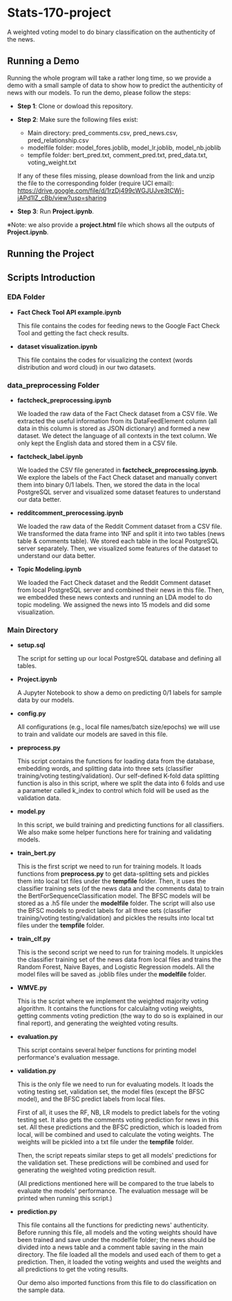 # Stats-170-project

A weighted voting model to do binary classification on the authenticity of the news.

## Running a Demo

Running the whole program will take a rather long time, so we provide a demo with a small sample of data to show how to predict the authenticity of news with our models. To run the demo, please follow the steps:

- **Step 1**: Clone or dowload this repository. 
- **Step 2**: Make sure the following files exist:
  -  Main directory: pred_comments.csv, pred_news.csv, pred_relationship.csv
  -  modelfile folder: model_fores.joblib, model_lr.joblib, model_nb.joblib
  -  tempfile folder: bert_pred.txt, comment_pred.txt, pred_data.txt, voting_weight.txt
  
  If any of these files missing, please download from the link and unzip the file to the corresponding folder (require UCI email): https://drive.google.com/file/d/1rzDj499cWGJUJve3tCWj-jAPd1lZ_cBb/view?usp=sharing
- **Step 3**: Run **Project.ipynb**. 

※Note: we also provide a **project.html** file which shows all the outputs of **Project.ipynb**.

## Running the Project


## Scripts Introduction

### EDA Folder

- **Fact Check Tool API example.ipynb**

  This file contains the codes for feeding news to the Google Fact Check Tool and getting the fact check results.

- **dataset visualization.ipynb**

  This file contains the codes for visualizing the context (words distribution and word cloud) in our two datasets.

### data_preprocessing Folder

- **factcheck_preprocessing.ipynb**

  We loaded the raw data of the Fact Check dataset from a CSV file. We extracted the useful information from its DataFeedElement column (all data in this column is stored as JSON dictionary) and formed a new dataset. We detect the language of all contexts in the text column. We only kept the English data and stored them in a CSV file.

- **factcheck_label.ipynb**

  We loaded the CSV file generated in **factcheck_preprocessing.ipynb**. We explore the labels of the Fact Check dataset and manually convert them into binary 0/1 labels. Then, we stored the data in the local PostgreSQL server and visualized some dataset features to understand our data better.

- **redditcomment_prerocessing.ipynb**

  We loaded the raw data of the Reddit Comment dataset from a CSV file. We transformed the data frame into 1NF and split it into two tables (news table & comments table). We stored each table in the local PostgreSQL server separately. Then, we visualized some features of the dataset to understand our data better.
  
- **Topic Modeling.ipynb**

  We loaded the Fact Check dataset and the Reddit Comment dataset from local PostgreSQL server and combined their news in this file. Then, we embedded these news contexts and running an LDA model to do topic modeling. We assigned the news into 15 models and did some visualization.

### Main Directory
- **setup.sql**

  The script for setting up our local PostgreSQL database and defining all tables.

- **Project.ipynb**

  A Jupyter Notebook to show a demo on predicting 0/1 labels for sample data by our models. 
  
- **config.py**

  All configurations (e.g., local file names/batch size/epochs) we will use to train and validate our models are saved in this file. 
  
 - **preprocess.py**
    
    This script contains the functions for loading data from the database, embedding words, and splitting data into three sets (classifier training/voting testing/validation). Our self-defined K-fold data splitting function is also in this script, where we split the data into 6 folds and use a parameter called k_index to control which fold will be used as the validation data.
  
- **model.py**
  
  In this script, we build training and predicting functions for all classifiers. We also make some helper functions here for training and validating models.


- **train_bert.py**

  This is the first script we need to run for training models. It loads functions from **preprocess.py** to get data-splitting sets and pickles them into local txt files under the **tempfile** folder. Then, it uses the classifier training sets (of the news data and the comments data) to train the BertForSequenceClassification model. The BFSC models will be stored as a .h5 file under the **modelfile** folder. The script will also use the BFSC models to predict labels for all three sets (classifier training/voting testing/validation) and pickles the results into local txt files under the **tempfile** folder.

- **train_clf.py**

  This is the second script we need to run for training models. It unpickles the classifier training set of the news data from local files and trains the Random Forest, Naive Bayes, and Logistic Regression models. All the model files will be saved as .joblib files under the **modelfile** folder.

- **WMVE.py**

  This is the script where we implement the weighted majority voting algorithm. It contains the functions for calculaitng voting weights, getting comments voting prediction (the way to do so is explained in our final report), and generating the weighted voting results. 

- **evaluation.py**

  This script contains several helper functions for printing model performance's evaluation message.

- **validation.py**

  This is the only file we need to run for evaluating models. It loads the voting testing set, validation set, the model files (except the BFSC model), and the BFSC predict labels from local files. 
  
  First of all, it uses the RF, NB, LR models to predict labels for the voting testing set. It also gets the comments voting prediction for news in this set. All these predictions and the BFSC prediction, which is loaded from local, will be combined and used to calculate the voting weights. The weights will be pickled into a txt file under the **tempfile** folder.
  
  Then, the script repeats similar steps to get all models' predictions for the validation set. These predictions will be combined and used for generating the weighted voting prediction result. 
  
  (All predictions mentioned here will be compared to the true labels to evaluate the models' performance. The evaluation message will be printed when running this script.)

- **prediction.py**
  
  This file contains all the functions for predicting news' authenticity. Before running this file, all models and the voting weights should have been trained and save under the modelfile folder; the news should be divided into a news table and a comment table saving in the main directory. The file loaded all the models and used each of them to get a prediction. Then, it loaded the voting weights and used the weights and all predictions to get the voting results.
  
  Our demo also imported functions from this file to do classification on the sample data.

